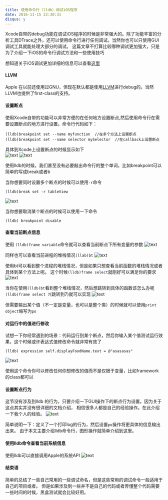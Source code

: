 ```yaml
---
title: 使用命令行（lldb）调试iOS程序
date: 2016-11-15 22:30:31
disqus: y
---
```


Xcode自带的debug功能在调试iOS程序的时候是非常强大的。除了功能丰富的分析工具DTrace之外，还可以使用命令行进行任何调试。当然你也可以只使用GUI调试工具就能处理大部分的调试。
这篇文章不打算比较哪种调试更加强大，只是为了介绍一下iOS的命令行调试方法和一些使用技巧

想知道关于iOS调试更加详细的信息可以查看[这里](http://iosptl.com)

#### LLVM
Apple 在以前还使用过GNU，但现在默认都是使用[LLVM](http://lldb.llvm.org)进行debug的。当然LLVM也提供了first-class的支持。


#### 设置断点
使用Xcode自带的功能可以非常方便的在任何地方设置断点,然后使用命令行在需要设置断点的地方进行设置。命令行代码如下：

    (lldb)breakpoint set --name myfunction  //在多个方法上设置断点
    (lldb)breakpoint set --name selector mySelector  //在callback上设置断点

具体到Xcode上设置断点的时候显示如下  
![text](https://dinghing.github.io/images/lldb/breakpoint1.png)
![text](https://dinghing.github.io/images/lldb/breakpoint2.png)

使用lldb的时候，我们甚至没有必要敲出命令行的整个单词，比如breakpoint可以简单的写成break或者b

当你想要同时设置多个断点的时候可以使用`-r`命令

    (lldb)break set -r tableView
![text](https://dinghing.github.io/images/lldb/breakpoint3.png)

当你想要取消某个断点的时候可以使用一下命令

    (lldb) breakpoint disable

#### 查看当前断点信息
使用 `(lldb)frame variable`命令就可以查看当前断点下所有变量的参数
![text](https://dinghing.github.io/images/lldb/breakpoint4.png)

同样也可以查看当前进程的堆栈情况`(llab)bt`
![text](https://dinghing.github.io/images/lldb/breakpoing5.png)

使用bt可以看到整个进程的堆栈情况，但是如果只想查看当前函数的堆栈情况或者具体到某个方法上呢。
这个时候`(lldb)frame select`就刚好可以满足你的要求
![text](https://dinghing.github.io/images/lldb/breakpoing6.png)

当你在使用`(lldb)bt`看到整个堆栈情况，然后想跳转到具体的函数该怎么办呢`(lldb)frame select 7`(跳转到7)就可以实现
![text](https://dinghing.github.io/images/lldb/breakpoint7.png)

但需要输出某个值（不一定是变量，也可以是整个类）的时候就可以使用`print object`缩写为`po`

#### 对运行中的值进行修改
试想一下你经常遇到的场景：代码运行到某个断点，然后你输入某个值测试运行效果，这个时候或许表达式值修改命令就非常有效了

    (lldb) expression self.displayFoodName.text = @"asasasas"
![text](https://dinghing.github.io/images/lldb/breakpoint8.png)

使用这个命令你可以修改任何你想修改的值而不是仅限于变量，比如framework的class都可以

#### 设置断点行为
这节没有涉及到lldb 的行为，只要介绍一下GUI操作下的断点行为设置。因为关于这点其实并没有很详细的文档介绍，
相信很多人都是自己的经验操作。在此介绍一下我个人的经验。
![text](https://dinghing.github.io/images/lldb/breakpoint9.png)

简单说明一下：定义了一个打印log的行为，然后设置`po`操作将更具体的信息输出出来。
由于本文主要介绍lldb命令行，图形操作就简单介绍到这里。

#### 使用lldb命令查看当前系统信息
使用lldb可以直接调用Apple的系统API
![text](https://dinghing.github.io/images/lldb/breakpoint10.png)

#### 结束语
简单的总结了一些自己常用的一些调试命名，但是这些常用的调试命令一般适用于自己的项目或者。
但是如果涉及到一些并不是自己的代码或者弄懂整个代码需要一些时间的时候，黑盒测试就会比较好用。
